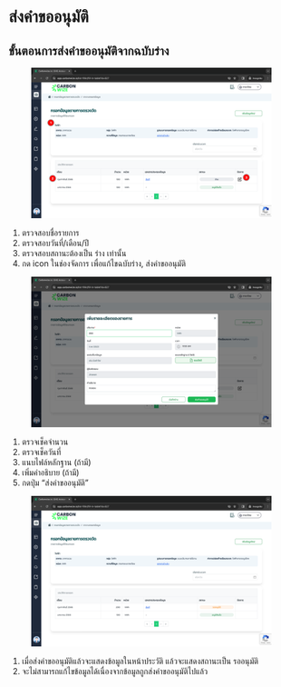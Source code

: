 # ส่งคำขออนุมัติ

## **ขั้นตอนการส่งคำขออนุมัติจากฉบับร่าง**

<figure><img src="../../.gitbook/assets/image (197).png" alt=""><figcaption></figcaption></figure>

1. ตรวจสอบชื่อรายการ
2. ตรวจสอบวันที่/เดือน/ปี
3. ตรวจสอบสถานะต้องเป็น ร่าง เท่านั้น
4. กด icon ในช่องจัดการ เพื่อแก้ไขฉบับร่าง, ส่งคำขออนุมัติ



<figure><img src="../../.gitbook/assets/image (200).png" alt=""><figcaption></figcaption></figure>

1. ตรวจเช็คจำนวน
2. ตรวจเช็ควันที่
3. แนบไฟล์หลักฐาน (ถ้ามี)
4. เพิ่มคำอธิบาย (ถ้ามี)
5. กดปุ่ม “ส่งคำขออนุมัติ”



<figure><img src="../../.gitbook/assets/image (202).png" alt=""><figcaption></figcaption></figure>

1. เมื่อส่งคำขออนุมัติแล้วจะแสดงข้อมูลในหน้าประวัติ แล้วจะแสดงสถานะเป็น รออนุมัติ
2. จะไม่สามารถแก้ไขข้อมูลได้เนื่องจากข้อมูลถูกส่งคำขออนุมัติไปแล้ว
